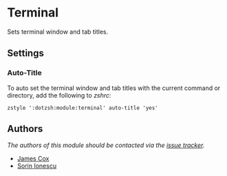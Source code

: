Terminal
========

Sets terminal window and tab titles.

Settings
--------

### Auto-Title

To auto set the terminal window and tab titles with the current command or
directory, add the following to *zshrc*:

    zstyle ':dotzsh:module:terminal' auto-title 'yes'

Authors
-------

*The authors of this module should be contacted via the [issue tracker][1].*

  - [James Cox](https://github.com/imajes)
  - [Sorin Ionescu](https://github.com/sorin-ionescu)

[1]: https://github.com/dotzsh/dotzsh/issues

